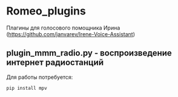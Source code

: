 # Romeo_plugins

Плагины для голосового помощника Ирина (https://github.com/janvarev/Irene-Voice-Assistant)

## plugin_mmm_radio.py - воспроизведение интернет радиостанций
  
Для работы потребуется:

`pip install mpv`


